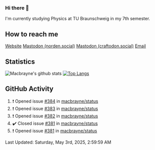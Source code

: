 ### Hi there 👋
I'm currently studying Physics at TU Braunschweig in my 7th semester.

## How to reach me
[Website](https://florentin-schleuss.de)
<a rel="me" href="https://norden.social/@florentin">Mastodon (norden.social)</a>
<a rel="me" href="https://craftodon.social/@frodolon">Mastodon (craftodon.social)</a>
[Email](mailto:hello@macbrayne.de)

## Statistics
![Macbrayne's github stats](https://github-readme-stats.vercel.app/api?username=macbrayne&count_private=true&show_icons=true&hide_rank=true&custom_title=macbrayne's%20GitHub%20Stats)
[![Top Langs](https://github-readme-stats.vercel.app/api/top-langs/?username=macbrayne&exclude_repo=liftron&layout=compact)](https://github.com/anuraghazra/github-readme-stats)
## GitHub Activity

<!--RECENT_ACTIVITY:start-->
1. ❗️ Opened issue [#384](https://github.com/macbrayne/status/issues/384) in [macbrayne/status](https://github.com/macbrayne/status)
2. ❗️ Opened issue [#383](https://github.com/macbrayne/status/issues/383) in [macbrayne/status](https://github.com/macbrayne/status)
3. ❗️ Opened issue [#382](https://github.com/macbrayne/status/issues/382) in [macbrayne/status](https://github.com/macbrayne/status)
4. ✔️ Closed issue [#381](https://github.com/macbrayne/status/issues/381) in [macbrayne/status](https://github.com/macbrayne/status)
5. ❗️ Opened issue [#381](https://github.com/macbrayne/status/issues/381) in [macbrayne/status](https://github.com/macbrayne/status)
<!--RECENT_ACTIVITY:end-->

<!--RECENT_ACTIVITY:last_update-->
Last Updated: Saturday, May 3rd, 2025, 2:59:59 AM
<!--RECENT_ACTIVITY:last_update_end-->


<!--
**macbrayne/macbrayne** is a ✨ _special_ ✨ repository because its `README.md` (this file) appears on your GitHub profile.

Here are some ideas to get you started:

- 🔭 I’m currently working on ...
- 🌱 I’m currently learning ...
- 👯 I’m looking to collaborate on ...
- 🤔 I’m looking for help with ...
- 💬 Ask me about ...
- 📫 How to reach me: ...
- 😄 Pronouns: ...
- ⚡ Fun fact: ...
-->
